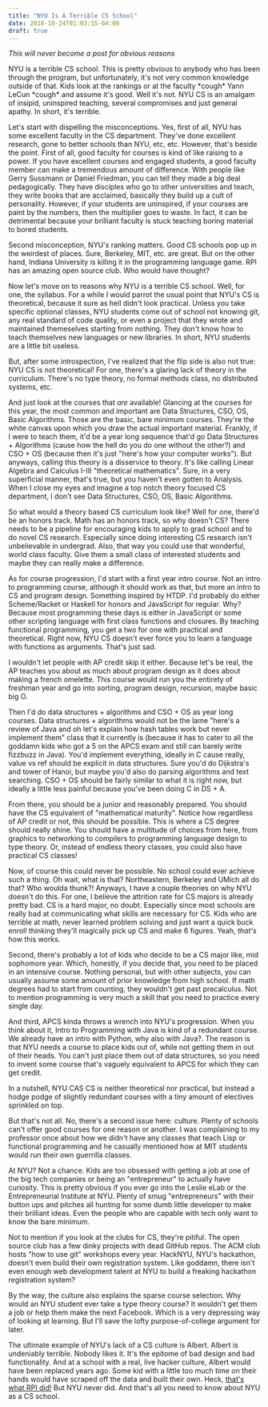 ```yaml
---
title: "NYU Is A Terrible CS School"
date: 2018-10-24T01:03:15-04:00
draft: true
---
```


*This will never become a post for obvious reasons*

NYU is a terrible CS school. This is pretty obvious to anybody who has
been through the program, but unfortunately, it's not very common
knowledge outside of that. Kids look at the rankings or at the faculty
\*cough\* Yann LeCun \*cough\* and assume it's good. Well it's
not. NYU CS is an amalgam of insipid, uninspired teaching, several
compromises and just general apathy. In short, it's terrible.

Let's start with dispelling the misconceptions. Yes, first of all, NYU
has some excellent faculty in the CS department. They've done
excellent research, gone to better schools than NYU, etc,
etc. However, that's beside the point. First of all, good faculty for
courses is kind of like raising to a power. If you have excellent
courses and engaged students, a good faculty member can make a
tremendous amount of difference. With people like Gerry Sussmann or
Daniel Friedman, you can tell they made a big deal pedagogically. They
have disciples who go to other universities and teach, they write
books that are acclaimed, basically they build up a cult of
personality. However, if your students are uninspired, if your courses
are paint by the numbers, then the multiplier goes to waste. In fact,
it can be detrimental because your brilliant faculty is stuck teaching
boring material to bored students.

Second misconception, NYU's ranking matters. Good CS schools pop up in
the weirdest of places. Sure, Berkeley, MIT, etc. are great. But on
the other hand, Indiana University is killing it in the programming
language game. RPI has an amazing open source club. Who would have
thought?

Now let's move on to reasons why NYU is a terrible CS school. Well,
for one, the syllabus. For a while I would parrot the usual point that
NYU's CS is theoretical, because it sure as hell didn't look
practical. Unless you take specific optional classes, NYU students
come out of school not knowing git, any real standard of code quality,
or even a project that they wrote and maintained themeselves starting
from nothing. They don't know how to teach themselves new languages or
new libraries. In short, NYU students are a little bit useless.

But, after some introspection, I've realized that the flip side is
also not true: NYU CS is not theoretical! For one, there's a glaring
lack of theory in the curriculum. There's no type theory, no formal
methods class, no distributed systems, etc. 

And just look at the courses that *are* available! Glancing at the
courses for this year, the most common and important are Data
Structures, CSO, OS, Basic Algorithms. Those are the basic, bare
minimum courses. They're the white canvas upon which you draw the
actual important material. Frankly, if I were to teach them, it'd be a
year long sequence that'd go Data Structures + Algorithms (cause how
the hell do you do one without the other?) and CSO + OS (because then
it's just "here's how your computer works"). But anyways, calling this
theory is a disservice to theory. It's like calling Linear Algebra and
Calculus I-III "theoretical mathematics". Sure, in a very superficial
manner, that's true, but you haven't even gotten to Analysis. When I
close my eyes and imagine a top notch theory focused CS department, I
don't see Data Structures, CSO, OS, Basic Algorithms.

So what would a theory based CS curriculum look like? Well for one,
there'd be an honors track. Math has an honors track, so why doesn't
CS? There needs to be a pipeline for encouraging kids to apply to grad
school and to do novel CS research. Especially since doing interesting
CS research isn't unbelievable in undergrad. Also, that way you could
use that wonderful, world class faculty. Give them a small class of
interested students and maybe they can really make a difference.

As for course progression, I'd start with a first year intro
course. Not an intro to programming course, although it should work as
that, but more an intro to CS and program design. Something inspired
by HTDP. I'd probably do either Scheme/Racket or Haskell for honors
and JavaScript for regular. Why?  Because most programming these days
is either in JavaScript or some other scripting language with first
class functions and closures. By teaching functional programming, you
get a two for one with practical and theoretical. Right now, NYU CS
doesn't ever force you to learn a language with functions as
arguments. That's just sad.

I wouldn't let people with AP credit skip it either. Because let's be
real, the AP teaches you about as much about program design as it does
about making a french omelette. This course would run you the entirety
of freshman year and go into sorting, program design, recursion, maybe
basic big O.

Then I'd do data structures + algorithms and CSO + OS as year long
courses. Data structures + algorithms would not be the lame "here's a
review of Java and oh let's explain how hash tables work but never
implement them" class that it currently is (because it has to cater to
all the goddamn kids who got a 5 on the APCS exam and still can barely
write fizzbuzz in Java). You'd implement everything, ideally in C
cause really, value vs ref should be explicit in data structures. Sure
you'd do Dijkstra's and tower of Hanoi, but maybe you'd also do
parsing algorithms and text searching. CSO + OS should be fairly
similar to what it is right now, but ideally a little less painful
because you've been doing C in DS + A.

From there, you should be a junior and reasonably prepared. You
should have the CS equivalent of "mathematical maturity". Notice how
regardless of AP credit or not, this should be possible. This is where
a CS degree should really shine. You should have a multitude of
choices from here, from graphics to networking to compilers to
programming language design to type theory. Or, instead of endless
theory classes, you could also have practical CS classes!

Now, of course this could never be possible. No school could ever
achieve such a thing. Oh wait, what is that? Northeastern, Berkeley
and UMich all do that? Who woulda thunk?! Anyways, I have a couple
theories on why NYU doesn't do this. For one, I believe the attrition
rate for CS majors is already pretty bad. CS is a hard major, no
doubt. Especially since most schools are really bad at communicating
what skills are necessary for CS. Kids who are terrible at math, never
learned problem solving and just want a quick buck enroll thinking
they'll magically pick up CS and make 6 figures. Yeah, *that's* how
this works.

Second, there's probably a lot of kids who decide to be a CS major
like, mid sophomore year. Which, honestly, if you decide that, you
need to be placed in an intensive course. Nothing personal, but with
other subjects, you can usually assume some amount of prior knowledge
from high school. If math degrees had to start from counting, they
wouldn't get past precalculus. Not to mention programming is very much
a skill that you need to practice every single day.

And third, APCS kinda throws a wrench into NYU's progression. When you
think about it, Intro to Programming with Java is kind of a redundant
course. We already have an intro with Python, why also with Java?. The
reason is that NYU needs a course to place kids out of, while not
getting them in out of their heads. You can't just place them out of
data structures, so you need to invent some course that's vaguely
equivalent to APCS for which they can get credit.

In a nutshell, NYU CAS CS is neither theoretical nor practical, but
instead a hodge podge of slightly redundant courses with a tiny amount
of electives sprinkled on top.

But that's not all. No, there's a second issue here: culture. Plenty
of schools can't offer good courses for one reason or another. I was
complaining to my professor once about how we didn't have any classes
that teach Lisp or functional programming and he casually mentioned
how at MIT students would run their own guerrilla classes. 

At NYU?  Not a chance. Kids are too obsessed with getting a job at one
of the big tech companies or being an "entrepreneur" to actually have
curiosity. This is pretty obvious if you ever go into the Leslie eLab
or the Entrepreneurial Institute at NYU. Plenty of smug
"entrepreneurs" with their button ups and pitches all hunting for some
dumb little developer to make their brilliant ideas. Even the people
who are capable with tech only want to know the bare minimum.

Not to mention if you look at the clubs for CS, they're pitiful. The
open source club has a few dinky projects with dead GitHub
repos. The ACM club hosts "how to use git" workshops every
year. HackNYU, NYU's hackathon, doesn't even build their own
registration system. Like goddamn, there isn't even enough web
development talent at NYU to build a freaking hackathon registration
system?

By the way, the culture also explains the sparse course selection. Why
would an NYU student ever take a type theory course? It wouldn't get
them a job or help them make the next Facebook. Which is a very
depressing way of looking at learning. But I'll save the lofty
purpose-of-college argument for later.

The ultimate example of NYU's lack of a CS culture is Albert. Albert
is undeniably terrible. Nobody likes it. It's the epitome of bad
design and bad functionality. And at a school with a real, live hacker
culture, Albert would have been replaced years ago. Some kid with a
little too much time on their hands would have scraped off the data
and built their own. Heck, [that's what RPI
did!](https://yacs.cs.rpi.edu/) But NYU never did. And that's all you
need to know about NYU as a CS school.
